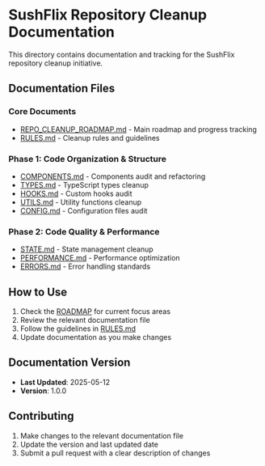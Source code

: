 # SushFlix Repository Cleanup Documentation

This directory contains documentation and tracking for the SushFlix repository cleanup initiative.

## Documentation Files

### Core Documents
- [REPO_CLEANUP_ROADMAP.md](./REPO_CLEANUP_ROADMAP.md) - Main roadmap and progress tracking
- [RULES.md](./RULES.md) - Cleanup rules and guidelines

### Phase 1: Code Organization & Structure
- [COMPONENTS.md](./COMPONENTS.md) - Components audit and refactoring
- [TYPES.md](./TYPES.md) - TypeScript types cleanup
- [HOOKS.md](./HOOKS.md) - Custom hooks audit
- [UTILS.md](./UTILS.md) - Utility functions cleanup
- [CONFIG.md](./CONFIG.md) - Configuration files audit

### Phase 2: Code Quality & Performance
- [STATE.md](./STATE.md) - State management cleanup
- [PERFORMANCE.md](./PERFORMANCE.md) - Performance optimization
- [ERRORS.md](./ERRORS.md) - Error handling standards

## How to Use

1. Check the [ROADMAP](./REPO_CLEANUP_ROADMAP.md) for current focus areas
2. Review the relevant documentation file
3. Follow the guidelines in [RULES.md](./RULES.md)
4. Update documentation as you make changes

## Documentation Version
- **Last Updated**: 2025-05-12
- **Version**: 1.0.0

## Contributing

1. Make changes to the relevant documentation file
2. Update the version and last updated date
3. Submit a pull request with a clear description of changes
